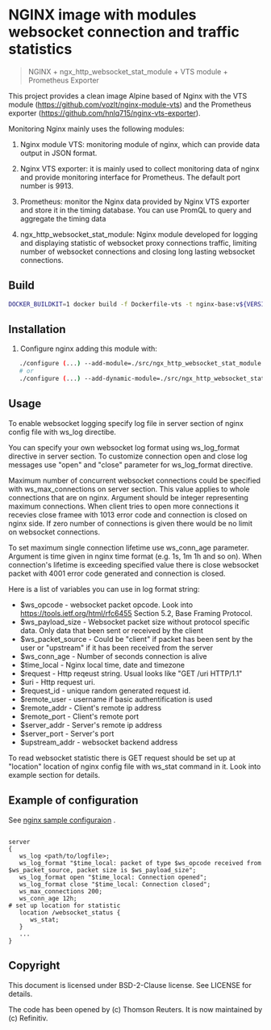 # NGINX image with modules websocket connection and traffic statistics

> NGINX + ngx_http_websocket_stat_module + VTS module + Prometheus Exporter

This project provides a clean image Alpine based of Nginx with the VTS module (https://github.com/vozlt/nginx-module-vts) and the Prometheus exporter (https://github.com/hnlq715/nginx-vts-exporter).

Monitoring Nginx mainly uses the following modules:

1. Nginx module VTS: monitoring module of nginx, which can provide data output in JSON format.

2. Nginx VTS exporter: it is mainly used to collect monitoring data of nginx and provide monitoring interface for Prometheus. The default port number is 9913.

3. Prometheus: monitor the Nginx data provided by Nginx VTS exporter and store it in the timing database. You can use PromQL to query and aggregate the timing data

4. ngx_http_websocket_stat_module: Nginx module developed for logging and displaying statistic of websocket proxy connections traffic, limiting number of websocket connections and closing long lasting websocket connections.

## Build

```sh
DOCKER_BUILDKIT=1 docker build -f Dockerfile-vts -t nginx-base:v${VERSION} .
```

## Installation

1. Configure nginx adding this module with:

```sh
   ./configure (...) --add-module=./src/ngx_http_websocket_stat_module
   # or
   ./configure (...) --add-dynamic-module=./src/ngx_http_websocket_stat_module && make modules
```

## Usage

To enable websocket logging specify log file in server section of nginx config file with ws_log directibe.

You can specify your own websocket log format using ws_log_format directive in server section. To customize connection open and close log messages use "open" and "close" parameter for ws_log_format directive.

Maximum number of concurrent websocket connections could be specified with ws_max_connections on server section. This value applies to whole connections that are on nginx. Argument should be integer representing maximum connections. When client tries to open more connections it recevies close framee with 1013 error code and connection is closed on nginx side. If zero number of connections is given there would be no limit on websocket connections.

To set maximum single connection lifetime use ws_conn_age parameter. Argument is time given in nginx time format (e.g. 1s, 1m 1h and so on). When connection's lifetime is exceeding specified value there is close websocket packet with 4001 error code generated and connection is closed.

Here is a list of variables you can use in log format string:

- $ws_opcode - websocket packet opcode. Look into https://tools.ietf.org/html/rfc6455 Section 5.2, Base Framing Protocol.
- $ws_payload_size - Websocket packet size without protocol specific data. Only data that been sent or received by the client
- $ws_packet_source - Could be "client" if packet has been sent by the user or "upstream" if it has been received from the server
- $ws_conn_age - Number of seconds connection is alive
- $time_local - Nginx local time, date and timezone
- $request - Http reqeust string. Usual looks like "GET /uri HTTP/1.1"
- $uri - Http request uri.
- $request_id - unique random generated request id.
- $remote_user - username if basic authentification is used
- $remote_addr - Client's remote ip address
- $remote_port - Client's remote port
- $server_addr - Server's remote ip address
- $server_port - Server's port
- $upstream_addr - websocket backend address

To read websocket statistic there is GET request should be set up at "location" location of nginx config file with ws_stat command in it. Look into example section for details.

## Example of configuration

See [nginx sample configuraion](docker/etc/nginx/nginx-vts.conf) .

```code

server
{
   ws_log <path/to/logfile>;
   ws_log_format "$time_local: packet of type $ws_opcode received from $ws_packet_source, packet size is $ws_payload_size";
   ws_log_format open "$time_local: Connection opened";
   ws_log_format close "$time_local: Connection closed";
   ws_max_connections 200;
   ws_conn_age 12h;
# set up location for statistic
   location /websocket_status {
      ws_stat;
   }
   ...
}

```

## Copyright

This document is licensed under BSD-2-Clause license. See LICENSE for details.

The code has been opened by (c) Thomson Reuters.
It is now maintained by (c) Refinitiv.
